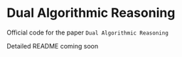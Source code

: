 # Dual Algorithmic Reasoning
Official code for the paper `Dual Algorithmic Reasoning`

Detailed README coming soon 
